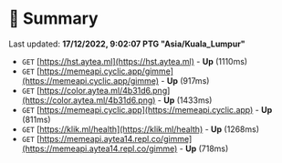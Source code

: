 # 📖 Summary
Last updated: **17/12/2022, 9:02:07 PTG "Asia/Kuala_Lumpur"**

- `GET` [https://hst.aytea.ml](https://hst.aytea.ml) - **Up** (1110ms)
- `GET` [https://memeapi.cyclic.app/gimme](https://memeapi.cyclic.app/gimme) - **Up** (917ms)
- `GET` [https://color.aytea.ml/4b31d6.png](https://color.aytea.ml/4b31d6.png) - **Up** (1433ms)
- `GET` [https://memeapi.cyclic.app](https://memeapi.cyclic.app) - **Up** (811ms)
- `GET` [https://klik.ml/health](https://klik.ml/health) - **Up** (1268ms)
- `GET` [https://memeapi.aytea14.repl.co/gimme](https://memeapi.aytea14.repl.co/gimme) - **Up** (718ms)

